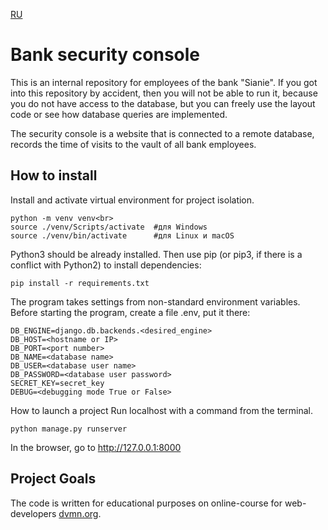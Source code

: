 [RU](https://github.com/wezbicka/django-orm-watching-storage/blob/master/README.md)
# Bank security console

This is an internal repository for employees of the bank "Sianie". If you got into this repository by accident, then you will not be able to run it, because you do not have access to the database, but you can freely use the layout code or see how database queries are implemented.

The security console is a website that is connected to a remote database, records the time of visits to the vault of all bank employees.

## How to install

Install and activate virtual environment for project isolation.

```
python -m venv venv<br>
source ./venv/Scripts/activate  #для Windows
source ./venv/bin/activate      #для Linux и macOS
```

Python3 should be already installed. Then use pip (or pip3, if there is a conflict with Python2) to install dependencies:

```
pip install -r requirements.txt
```
 
The program takes settings from non-standard environment variables. Before starting the program, create a file .env, put it there:

```
DB_ENGINE=django.db.backends.<desired_engine>
DB_HOST=<hostname or IP>
DB_PORT=<port number>
DB_NAME=<database name>
DB_USER=<database user name>
DB_PASSWORD=<database user password>
SECRET_KEY=secret_key
DEBUG=<debugging mode True or False>
```


How to launch a project
Run localhost with a command from the terminal.

```
python manage.py runserver
```
In the browser, go to http://127.0.0.1:8000

## Project Goals
The code is written for educational purposes on online-course for web-developers [dvmn.org](https://dvmn.org).